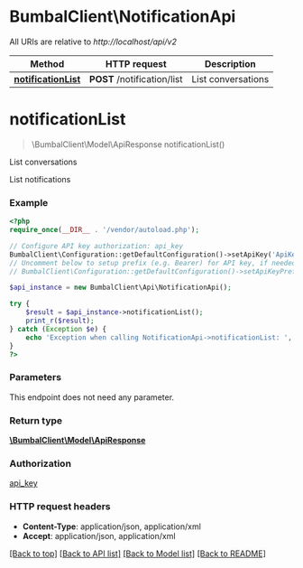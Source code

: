 # BumbalClient\NotificationApi

All URIs are relative to *http://localhost/api/v2*

Method | HTTP request | Description
------------- | ------------- | -------------
[**notificationList**](NotificationApi.md#notificationList) | **POST** /notification/list | List conversations


# **notificationList**
> \BumbalClient\Model\ApiResponse notificationList()

List conversations

List notifications

### Example
```php
<?php
require_once(__DIR__ . '/vendor/autoload.php');

// Configure API key authorization: api_key
BumbalClient\Configuration::getDefaultConfiguration()->setApiKey('ApiKey', 'YOUR_API_KEY');
// Uncomment below to setup prefix (e.g. Bearer) for API key, if needed
// BumbalClient\Configuration::getDefaultConfiguration()->setApiKeyPrefix('ApiKey', 'Bearer');

$api_instance = new BumbalClient\Api\NotificationApi();

try {
    $result = $api_instance->notificationList();
    print_r($result);
} catch (Exception $e) {
    echo 'Exception when calling NotificationApi->notificationList: ', $e->getMessage(), PHP_EOL;
}
?>
```

### Parameters
This endpoint does not need any parameter.

### Return type

[**\BumbalClient\Model\ApiResponse**](../Model/ApiResponse.md)

### Authorization

[api_key](../../README.md#api_key)

### HTTP request headers

 - **Content-Type**: application/json, application/xml
 - **Accept**: application/json, application/xml

[[Back to top]](#) [[Back to API list]](../../README.md#documentation-for-api-endpoints) [[Back to Model list]](../../README.md#documentation-for-models) [[Back to README]](../../README.md)

